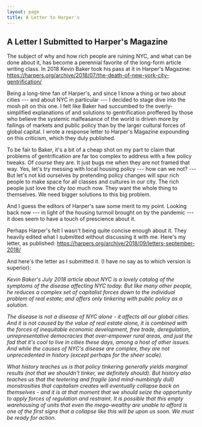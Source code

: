```yaml
---
layout: page
title: A Letter to Harper's
---
```


## A Letter I Submitted to Harper's Magazine 

The subject of why and how rich people are ruining NYC, and what can be
done about it, has become a perennial favorite of the long-form article
writing class. In 2018 Kevin Baker took his pass at it in Harper's
Magazine:
https://harpers.org/archive/2018/07/the-death-of-new-york-city-gentrification/

Being a long-time fan of Harper's, and since I know a thing or two
about cities --- and about NYC in particular --- I decided to stage
dive into the mosh pit on this one. I felt like Baker had succumbed to
the overly-simplified explanations of and solutions to gentrification
proffered by those who believe the systemic malfeasance of the world is
driven more by failings of markets and public policy than by the larger
cultural forces of global capital. I wrote a response letter to Harper's
Magazine expounding on this criticism, which they duly published.

To be fair to Baker, it's a bit of a cheap shot on my part to claim that
problems of gentrification are far too complex to address with a few
policy tweaks. Of *course* they are. It just bugs me when they are not
framed that way. Yes, let's try messing with local housing policy ---
how can we not? --- But let's not kid ourselves by pretending policy
changes will spur rich people to make space for all classes and cultures
in our city. The rich people just love the city *too* much now. They
want the whole thing to themselves. We need bigger solutions to this big
problem.

And I guess the editors of Harper's saw some merit to my point. Looking
back now --- in light of the housing turmoil brought on by the pandemic
--- it does seem to have a touch of prescience about it.

[//]: # (Maybe delete the unedited version? See writing sample for ANHD)

Perhaps Harper's felt I wasn't being quite concise enough about it. They
heavily edited what I submitted without discussing it with me. Here's my
letter, as published:
https://harpers.org/archive/2018/09/letters-september-2018/

And here's the letter as I submitted it. (I have no say as to which
version is superior):

_Kevin Baker's July 2018 article about NYC is a lovely catalog of the
symptoms of the disease affecting NYC today. But like many other people,
he reduces a complex set of capitalist forces down to the individual
problem of real estate; and offers only tinkering with public policy as
a solution._

_The disease is not a disease of NYC alone - it affects all our global
cities. And it is not caused by the value of real estate alone, it is
combined with the forces of inequitable economic development, free
trade, deregulation, unrepresentative democracies that over-empower
rural areas, and just the fad that it's cool to live in cities these
days, among a host of other issues. And while the causes of NYC's
disease are complex, they are not unprecedented in history (except
perhaps for the sheer scale)._

_What history teaches us is that policy tinkering generally yields
marginal results (not that we shouldn't tinker, we definitely should).
But history also teaches us that the teetering and fragile (and
mind-numbingly dull) monstrosities that capitalism creates will
eventually collapse back on themselves - and it is at that moment that
we should seize the opportunity to apply forces of regulation and
restraint. It is possible that this empty warehousing of units that even
the mega-wealthy are unable to afford is one of the first signs that a
collapse like this will be upon us soon. We must be ready for action._




